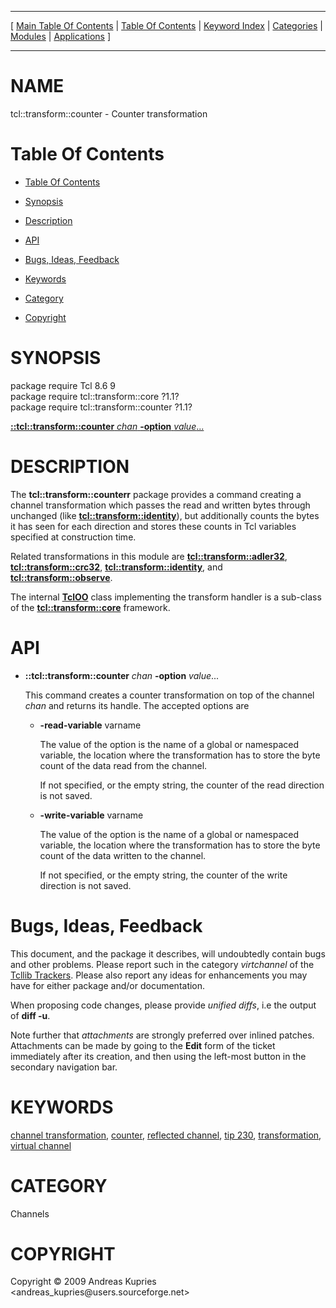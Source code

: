 
[//000000001]: # (tcl::transform::counter \- Reflected/virtual channel support)
[//000000002]: # (Generated from file 'vt\_counter\.man' by tcllib/doctools with format 'markdown')
[//000000003]: # (Copyright &copy; 2009 Andreas Kupries <andreas\_kupries@users\.sourceforge\.net>)
[//000000004]: # (tcl::transform::counter\(n\) 1\.1 tcllib "Reflected/virtual channel support")

<hr> [ <a href="../../../../toc.md">Main Table Of Contents</a> &#124; <a
href="../../../toc.md">Table Of Contents</a> &#124; <a
href="../../../../index.md">Keyword Index</a> &#124; <a
href="../../../../toc0.md">Categories</a> &#124; <a
href="../../../../toc1.md">Modules</a> &#124; <a
href="../../../../toc2.md">Applications</a> ] <hr>

# NAME

tcl::transform::counter \- Counter transformation

# <a name='toc'></a>Table Of Contents

  - [Table Of Contents](#toc)

  - [Synopsis](#synopsis)

  - [Description](#section1)

  - [API](#section2)

  - [Bugs, Ideas, Feedback](#section3)

  - [Keywords](#keywords)

  - [Category](#category)

  - [Copyright](#copyright)

# <a name='synopsis'></a>SYNOPSIS

package require Tcl 8\.6 9  
package require tcl::transform::core ?1\.1?  
package require tcl::transform::counter ?1\.1?  

[__::tcl::transform::counter__ *chan* __\-option__ *value*\.\.\.](#1)  

# <a name='description'></a>DESCRIPTION

The __tcl::transform::counterr__ package provides a command creating a
channel transformation which passes the read and written bytes through unchanged
\(like __[tcl::transform::identity](identity\.md)__\), but additionally
counts the bytes it has seen for each direction and stores these counts in Tcl
variables specified at construction time\.

Related transformations in this module are
__[tcl::transform::adler32](adler32\.md)__,
__[tcl::transform::crc32](vt\_crc32\.md)__,
__[tcl::transform::identity](identity\.md)__, and
__[tcl::transform::observe](observe\.md)__\.

The internal __[TclOO](\.\./\.\./\.\./\.\./index\.md\#tcloo)__ class implementing
the transform handler is a sub\-class of the
__[tcl::transform::core](\.\./virtchannel\_core/transformcore\.md)__
framework\.

# <a name='section2'></a>API

  - <a name='1'></a>__::tcl::transform::counter__ *chan* __\-option__ *value*\.\.\.

    This command creates a counter transformation on top of the channel *chan*
    and returns its handle\. The accepted options are

      * __\-read\-variable__ varname

        The value of the option is the name of a global or namespaced variable,
        the location where the transformation has to store the byte count of the
        data read from the channel\.

        If not specified, or the empty string, the counter of the read direction
        is not saved\.

      * __\-write\-variable__ varname

        The value of the option is the name of a global or namespaced variable,
        the location where the transformation has to store the byte count of the
        data written to the channel\.

        If not specified, or the empty string, the counter of the write
        direction is not saved\.

# <a name='section3'></a>Bugs, Ideas, Feedback

This document, and the package it describes, will undoubtedly contain bugs and
other problems\. Please report such in the category *virtchannel* of the
[Tcllib Trackers](http://core\.tcl\.tk/tcllib/reportlist)\. Please also report
any ideas for enhancements you may have for either package and/or documentation\.

When proposing code changes, please provide *unified diffs*, i\.e the output of
__diff \-u__\.

Note further that *attachments* are strongly preferred over inlined patches\.
Attachments can be made by going to the __Edit__ form of the ticket
immediately after its creation, and then using the left\-most button in the
secondary navigation bar\.

# <a name='keywords'></a>KEYWORDS

[channel transformation](\.\./\.\./\.\./\.\./index\.md\#channel\_transformation),
[counter](\.\./\.\./\.\./\.\./index\.md\#counter), [reflected
channel](\.\./\.\./\.\./\.\./index\.md\#reflected\_channel), [tip
230](\.\./\.\./\.\./\.\./index\.md\#tip\_230),
[transformation](\.\./\.\./\.\./\.\./index\.md\#transformation), [virtual
channel](\.\./\.\./\.\./\.\./index\.md\#virtual\_channel)

# <a name='category'></a>CATEGORY

Channels

# <a name='copyright'></a>COPYRIGHT

Copyright &copy; 2009 Andreas Kupries <andreas\_kupries@users\.sourceforge\.net>
